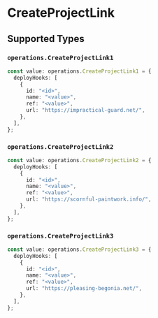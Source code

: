 # CreateProjectLink


## Supported Types

### `operations.CreateProjectLink1`

```typescript
const value: operations.CreateProjectLink1 = {
  deployHooks: [
    {
      id: "<id>",
      name: "<value>",
      ref: "<value>",
      url: "https://impractical-guard.net/",
    },
  ],
};
```

### `operations.CreateProjectLink2`

```typescript
const value: operations.CreateProjectLink2 = {
  deployHooks: [
    {
      id: "<id>",
      name: "<value>",
      ref: "<value>",
      url: "https://scornful-paintwork.info/",
    },
  ],
};
```

### `operations.CreateProjectLink3`

```typescript
const value: operations.CreateProjectLink3 = {
  deployHooks: [
    {
      id: "<id>",
      name: "<value>",
      ref: "<value>",
      url: "https://pleasing-begonia.net/",
    },
  ],
};
```

